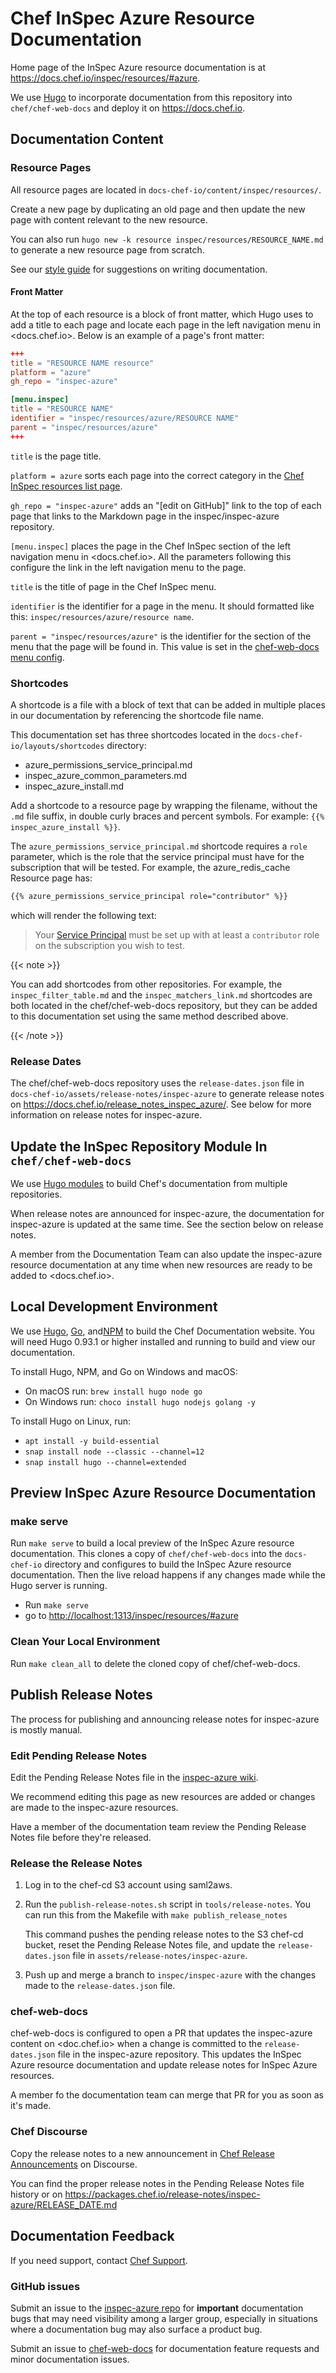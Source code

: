 # Chef InSpec Azure Resource Documentation

Home page of the InSpec Azure resource documentation is at <https://docs.chef.io/inspec/resources/#azure>.

We use [Hugo](https://gohugo.io/) to incorporate documentation from this repository into `chef/chef-web-docs` and deploy it on <https://docs.chef.io>.

## Documentation Content

### Resource Pages

All resource pages are located in `docs-chef-io/content/inspec/resources/`.

Create a new page by duplicating an old page and then update the new page with content relevant to the new resource.

You can also run `hugo new -k resource inspec/resources/RESOURCE_NAME.md` to generate a new resource page from scratch.

See our [style guide](https://docs.chef.io/style_index/) for suggestions on writing documentation.

#### Front Matter

At the top of each resource is a block of front matter, which Hugo uses to add a title to each page and locate each page in the left navigation menu in <docs.chef.io>. Below is an example of a page's front matter:

```toml
+++
title = "RESOURCE NAME resource"
platform = "azure"
gh_repo = "inspec-azure"

[menu.inspec]
title = "RESOURCE NAME"
identifier = "inspec/resources/azure/RESOURCE NAME"
parent = "inspec/resources/azure"
+++
```

`title` is the page title.

`platform = azure` sorts each page into the correct category in the [Chef InSpec resources list page](https://docs.chef.io/inspec/resources/).

`gh_repo = "inspec-azure"` adds an "[edit on GitHub]" link to the top of each page that links to the Markdown page in the inspec/inspec-azure repository.

`[menu.inspec]` places the page in the Chef InSpec section of the left navigation menu in <docs.chef.io>. All the parameters following this configure the link in the left navigation menu to the page.

`title` is the title of page in the Chef InSpec menu.

`identifier` is the identifier for a page in the menu. It should formatted like this: `inspec/resources/azure/resource name`.

`parent = "inspec/resources/azure"` is the identifier for the section of the menu that the page will be found in. This value is set in the [chef-web-docs menu config](https://github.com/chef/chef-web-docs/blob/main/config/_default/menu.toml).

### Shortcodes

A shortcode is a file with a block of text that can be added in multiple places in our documentation by referencing the shortcode file name.

This documentation set has three shortcodes located in the `docs-chef-io/layouts/shortcodes` directory:

- azure_permissions_service_principal.md
- inspec_azure_common_parameters.md
- inspec_azure_install.md

Add a shortcode to a resource page by wrapping the filename, without the `.md` file suffix, in double curly braces and percent symbols. For example: `{{% inspec_azure_install %}}`.

The `azure_permissions_service_principal.md` shortcode requires a `role` parameter, which is the role that the service principal must have for the subscription that will be tested. For example, the azure_redis_cache Resource page has:

```md
{{% azure_permissions_service_principal role="contributor" %}}
```

which will render the following text:

> Your [Service Principal](https://docs.microsoft.com/en-us/azure/azure-resource-manager/resource-group-create-service-principal-portal) must be set up with at least a `contributor` role on the subscription you wish to test.

{{< note >}}

You can add shortcodes from other repositories. For example, the `inspec_filter_table.md` and the `inspec_matchers_link.md` shortcodes are both located in the chef/chef-web-docs repository, but they can be added to this documentation set using the same method described above.

{{< /note >}}

### Release Dates

The chef/chef-web-docs repository uses the `release-dates.json` file in `docs-chef-io/assets/release-notes/inspec-azure` to generate release notes on <https://docs.chef.io/release_notes_inspec_azure/>. See below for more information on release notes for inspec-azure.

## Update the InSpec Repository Module In `chef/chef-web-docs`

We use [Hugo modules](https://gohugo.io/hugo-modules/) to build Chef's documentation from multiple repositories.

When release notes are announced for inspec-azure, the documentation for inspec-azure is updated at the same time. See the section below on release notes.

A member from the Documentation Team can also update the inspec-azure resource documentation at any time when new resources are ready to be added to <docs.chef.io>.

## Local Development Environment

We use [Hugo](https://gohugo.io/), [Go](https://golang.org/), and[NPM](https://www.npmjs.com/) to build the Chef Documentation website. You will need Hugo 0.93.1 or higher installed and running to build and view our documentation.

To install Hugo, NPM, and Go on Windows and macOS:

- On macOS run: `brew install hugo node go`
- On Windows run: `choco install hugo nodejs golang -y`

To install Hugo on Linux, run:

- `apt install -y build-essential`
- `snap install node --classic --channel=12`
- `snap install hugo --channel=extended`

## Preview InSpec Azure Resource Documentation

### make serve

Run `make serve` to build a local preview of the InSpec Azure resource documentation. This clones a copy of `chef/chef-web-docs` into the `docs-chef-io` directory and configures to build the InSpec Azure resource documentation. Then the live reload happens if any changes made while the Hugo server is running.

- Run `make serve`
- go to <http://localhost:1313/inspec/resources/#azure>

### Clean Your Local Environment

Run `make clean_all` to delete the cloned copy of chef/chef-web-docs.

## Publish Release Notes

The process for publishing and announcing release notes for inspec-azure is mostly manual.

### Edit Pending Release Notes

Edit the Pending Release Notes file in the [inspec-azure wiki](https://github.com/inspec/inspec-azure/wiki/Pending-Release-Notes).

We recommend editing this page as new resources are added or changes are made to the inspec-azure resources.

Have a member of the documentation team review the Pending Release Notes file before they're released.

### Release the Release Notes

1. Log in to the chef-cd S3 account using saml2aws.

2. Run the `publish-release-notes.sh` script in `tools/release-notes`. You can run this from the Makefile with `make publish_release_notes`

   This command pushes the pending release notes to the S3 chef-cd bucket, reset the Pending Release Notes file, and update the `release-dates.json` file in `assets/release-notes/inspec-azure`.

3. Push up and merge a branch to `inspec/inspec-azure` with the changes made to the `release-dates.json` file.

### chef-web-docs

chef-web-docs is configured to open a PR that updates the inspec-azure content on <doc.chef.io> when a change is committed to the `release-dates.json` file in the inspec-azure repository. This updates the InSpec Azure resource documentation and update release notes for InSpec Azure resources.

A member fo the documentation team can merge that PR for you as soon as it's made.

### Chef Discourse

Copy the release notes to a new announcement in [Chef Release Announcements](https://discourse.chef.io/c/chef-release/9) on Discourse.

You can find the proper release notes in the Pending Release Notes file history or on <https://packages.chef.io/release-notes/inspec-azure/RELEASE_DATE.md>

## Documentation Feedback

If you need support, contact [Chef Support](https://www.chef.io/support/).

### GitHub issues

Submit an issue to the [inspec-azure repo](https://github.com/inspec/inspec-azure/issues) for **important** documentation bugs that may need visibility among a larger group, especially in situations where a documentation bug may also surface a product bug.

Submit an issue to [chef-web-docs](https://github.com/chef/chef-web-docs/issues) for documentation feature requests and minor documentation issues.
